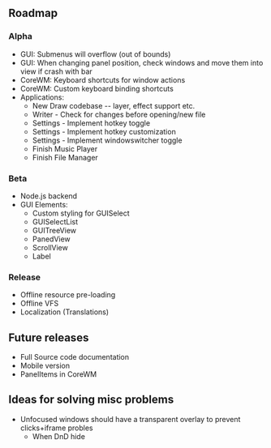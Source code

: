 
## Roadmap

### Alpha

* GUI: Submenus will overflow (out of bounds)
* GUI: When changing panel position, check windows and move them into view if crash with bar
* CoreWM: Keyboard shortcuts for window actions
* CoreWM: Custom keyboard binding shortcuts
* Applications:
  * New Draw codebase -- layer, effect support etc.
  * Writer - Check for changes before opening/new file
  * Settings - Implement hotkey toggle
  * Settings - Implement hotkey customization
  * Settings - Implement windowswitcher toggle
  * Finish Music Player
  * Finish File Manager

### Beta

* Node.js backend
* GUI Elements:
  * Custom styling for GUISelect
  * GUISelectList
  * GUITreeView
  * PanedView
  * ScrollView
  * Label

### Release

* Offline resource pre-loading
* Offline VFS
* Localization (Translations)

## Future releases
* Full Source code documentation
* Mobile version
* PanelItems in CoreWM

## Ideas for solving misc problems
* Unfocused windows should have a transparent overlay to prevent clicks+iframe probles
  * When DnD hide
